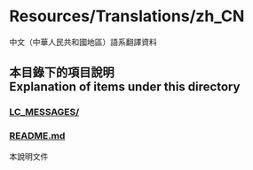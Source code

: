 # Resources/Translations/zh_CN
中文（中華人民共和國地區）語系翻譯資料
## 本目錄下的項目說明<br />Explanation of items under this directory
### [LC_MESSAGES/](LC_MESSAGES/)

### [README.md](README.md)
本說明文件
